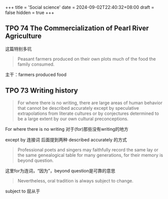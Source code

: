 +++
title = 'Social science'
date = 2024-09-02T22:40:32+08:00
draft = false
hidden = true
+++

## TPO 74 The Commercialization of Pearl River Agriculture

这篇特别多坑

> Peasant farmers produced on their own plots much of the food the family consumed.

主干：farmers produced food

## TPO 73 Writing history

> For where there is no writing, there are large areas of human behavior that cannot be described accurately except by speculative extrapolations from literate cultures or by conjectures determined to be a large extent by our own cultural preconceptions.

For where there is no writing 对于(for)那些没有writing的地方

except by 连接词 后面提到两种 described accurately 的方式

> Professional poets and singers may faithfully record the same lay or the same genealogical table for many generations, for their memory is beyond question.

这里for为连词，“因为”，beyond question是可靠的意思

> Nevertheless, oral tradition is always subject to change. 

subject to 屈从于
